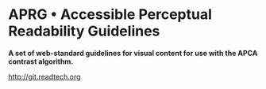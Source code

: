 # APRG • Accessible Perceptual Readability Guidelines
**A set of web-standard guidelines for visual content for use with the APCA contrast algorithm.**

http://git.readtech.org
